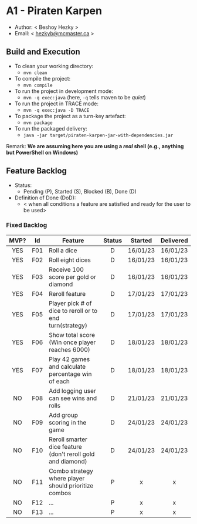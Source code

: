 # A1 - Piraten Karpen

  * Author: < Beshoy Hezky >
  * Email: < hezkyb@mcmaster.ca >

## Build and Execution

  * To clean your working directory:
    * `mvn clean`
  * To compile the project:
    * `mvn compile`
  * To run the project in development mode:
    * `mvn -q exec:java` (here, `-q` tells maven to be _quiet_) 
  * To run the project in TRACE mode:
    * `mvn -q exec:java -D TRACE`
  * To package the project as a turn-key artefact:
    * `mvn package`
  * To run the packaged delivery:
    * `java -jar target/piraten-karpen-jar-with-dependencies.jar` 

Remark: **We are assuming here you are using a _real_ shell (e.g., anything but PowerShell on Windows)**

## Feature Backlog

 * Status: 
   * Pending (P), Started (S), Blocked (B), Done (D)
 * Definition of Done (DoD):
   * < when all conditions a feature are satisfied and ready for the user to be used>



### Fixed Backlog 

| MVP? | Id  | Feature                                                       | Status   |  Started  | Delivered |
| :-:  |:-:  |---                                                            | :-:      | :-:       | :-:       |
| YES  | F01 | Roll a dice                                                   |  D       |  16/01/23 | 16/01/23  |
| YES  | F02 | Roll eight dices                                              |  D       |  16/01/23 | 16/01/23  |
| YES  | F03 | Receive 100 score per gold or diamond                         |  D       |  16/01/23 | 16/01/23  |
| YES  | F04 | Reroll feature                                                |  D       |  17/01/23 | 17/01/23  |
| YES  | F05 | Player pick # of dice to reroll or to end turn(strategy)      |  D       |  17/01/23 | 17/01/23  |
| YES  | F06 | Show total score (Win once player reaches 6000)               |  D       |  18/01/23 | 18/01/23  |
| YES  | F07 | Play 42 games and calculate percentage win of each            |  D       |  18/01/23 | 18/01/23  |
| NO   | F08 | Add logging user can see wins and rolls                       |  D       |  21/01/23 | 21/01/23  |
| NO   | F09 | Add group scoring in the game                                 |  D       |  24/01/23 | 24/01/23  |
| NO   | F10 | Reroll smarter dice feature (don't reroll gold and diamond)   |  D       |  24/01/23 | 24/01/23  |
| NO   | F11 | Combo strategy where player should prioritize combos          |  P       |  x        | x         |
| NO   | F12 | ...                                                           |  P       |  x        | x         |
| NO   | F13 | ...                                                           |  P       |  x        | x         |




